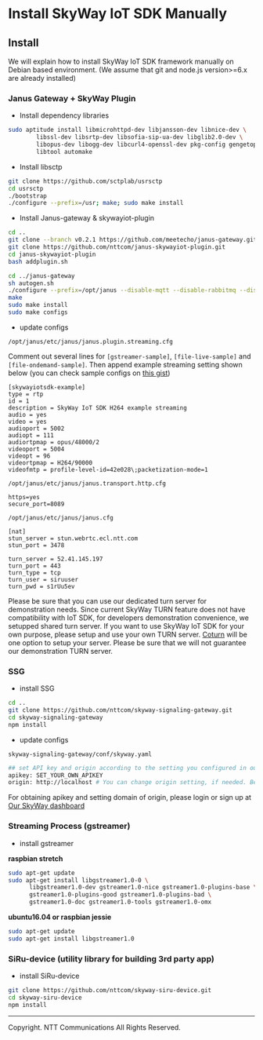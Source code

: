 # Install SkyWay IoT SDK Manually

## Install

We will explain how to install SkyWay IoT SDK framework manually on Debian based environment. (We assume that git and node.js version>=6.x are already installed)

### Janus Gateway + SkyWay Plugin

* Install dependency libraries

```bash
sudo aptitude install libmicrohttpd-dev libjansson-dev libnice-dev \
        libssl-dev libsrtp-dev libsofia-sip-ua-dev libglib2.0-dev \
        libopus-dev libogg-dev libcurl4-openssl-dev pkg-config gengetopt \
        libtool automake
```

* Install libsctp

```bash
git clone https://github.com/sctplab/usrsctp
cd usrsctp
./bootstrap
./configure --prefix=/usr; make; sudo make install
```

* Install Janus-gateway & skywayiot-plugin

```bash
cd ..
git clone --branch v0.2.1 https://github.com/meetecho/janus-gateway.git
git clone https://github.com/nttcom/janus-skywayiot-plugin.git
cd janus-skywayiot-plugin
bash addplugin.sh

cd ../janus-gateway
sh autogen.sh
./configure --prefix=/opt/janus --disable-mqtt --disable-rabbitmq --disable-docs --disable-websockets
make
sudo make install
sudo make configs
```

* update configs

``/opt/janus/etc/janus/janus.plugin.streaming.cfg``

Comment out several lines for ``[gstreamer-sample]``, ``[file-live-sample]`` and ``[file-ondemand-sample]``. Then append example streaming setting shown below (you can check sample configs on [this gist](https://gist.github.com/KensakuKOMATSU/430abf94081cfa9f377a7461eaaf59d7))

```
[skywayiotsdk-example]
type = rtp
id = 1
description = SkyWay IoT SDK H264 example streaming
audio = yes
video = yes
audioport = 5002
audiopt = 111
audiortpmap = opus/48000/2
videoport = 5004
videopt = 96
videortpmap = H264/90000
videofmtp = profile-level-id=42e028\;packetization-mode=1
```

``/opt/janus/etc/janus/janus.transport.http.cfg``

```
https=yes
secure_port=8089
```

``/opt/janus/etc/janus/janus.cfg``

```
[nat]
stun_server = stun.webrtc.ecl.ntt.com
stun_port = 3478

turn_server = 52.41.145.197
turn_port = 443
turn_type = tcp
turn_user = siruuser
turn_pwd = s1rUu5ev
```

Please be sure that you can use our dedicated turn server for demonstration needs. Since current SkyWay TURN feature does not have compatibility with IoT SDK, for developers demonstration convenience, we setupped shared turn server. If you want to use SkyWay IoT SDK for your own purpose, please setup and use your own TURN server. [Coturn](https://github.com/coturn/coturn) will be one option to setup your server. Please be sure that we will not guarantee our demonstration TURN server.

### SSG

* install SSG

```bash
cd ..
git clone https://github.com/nttcom/skyway-signaling-gateway.git
cd skyway-signaling-gateway
npm install
```

* update configs

``skyway-signaling-gateway/conf/skyway.yaml``

```bash
## set API key and origin according to the setting you configured in our dashboard https://webrtc.ecl.ntt.com/en/login.html.
apikey: SET_YOUR_OWN_APIKEY
origin: http://localhost # You can change origin setting, if needed. Be sure that FQDN has been configured in dashboard 'available domain'
```

For obtaining apikey and setting domain of origin, please login or sign up at [Our SkyWay dashboard](https://webrtc.ecl.ntt.com/en/login.html)

### Streaming Process (gstreamer)

* install gstreamer

**raspbian stretch**

```bash
sudo apt-get update
sudo apt-get install libgstreamer1.0-0 \
      libgstreamer1.0-dev gstreamer1.0-nice gstreamer1.0-plugins-base \
      gstreamer1.0-plugins-good gstreamer1.0-plugins-bad \
      gstreamer1.0-doc gstreamer1.0-tools gstreamer1.0-omx
```

**ubuntu16.04 or raspbian jessie**

```bash
sudo apt-get update
sudo apt-get install libgstreamer1.0
```


### SiRu-device (utility library for building 3rd party app)

* install SiRu-device

```bash
git clone https://github.com/nttcom/skyway-siru-device.git
cd skyway-siru-device
npm install
```

---
Copyright. NTT Communications All Rights Reserved.
